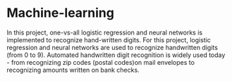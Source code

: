 # Machine-learning
In this project, one-vs-all logistic regression and neural networks is implemented to recognize hand-written digits. For this project, logistic regression and neural networks are used to recognize handwritten digits (from 0 to 9). Automated handwritten digit recognition is widely used today - from recognizing zip codes (postal codes)on mail envelopes to recognizing amounts written on bank checks.
